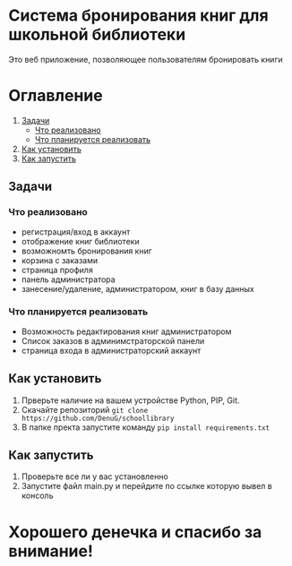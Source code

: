 # Система бронирования книг для школьной библиотеки

Это веб приложение, позволяющее пользователям бронировать книги

# Оглавление
1. [Задачи](#title1)
   - [Что реализовано](#title1.1)
   - [Что планируется реализовать](#title1.2)
2. [Как установить](#title2)
3. [Как запустить](#title3)

## Задачи
### <a id="title1.1">Что реализовано</a>
- регистрация/вход в аккаунт
- отображение книг библиотеки
- возможномть бронирования книг
- корзина с заказами
- страница профиля
- панель администратора
- занесение/удаление, администратором, книг в базу данных

### <a title="title1.2">Что планируется реализовать</a>
- Возможность редактирования книг администратором
- Список заказов в админимстраторской панели
- страница входа в администраторский аккаунт

## <a title="title2">Как установить</a>
1. Прверьте наличие на вашем устройстве Python, PIP, Git.
2. Скачайте репозиторий `git clone https://github.com/DenuG/schoollibrary`
3. В папке пректа запустите команду `pip install requirements.txt`

## <a title="title3">Как запустить</a>
1. Проверьте все ли у вас установленно
2. Запустите файл main.py и перейдите по ссылке которую вывел в консоль

# Хорошего денечка и спасибо за внимание!
